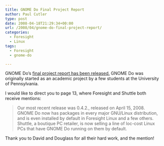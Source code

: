 ```yaml
---
title: GNOME Do Final Project Report
author: Paul Cutler
type: post
date: 2008-04-18T21:29:34+00:00
url: /2008/04/gnome-do-final-project-report/
categories:
  - Foresight
  - Linux
tags:
  - Foresight
  - gnome-do

---
```

GNOME Do&#8217;s [final project report has been released.][1] GNOME Do was originally started as an academic project by a few students at the University of Pennsylvania.

I would like to direct you to page 13, where Foresight and Shuttle both receive mentions:

> Our most recent release was 0.4.2., released on April 15, 2008. GNOME Do now has packages in every major GNU/Linux distribution, and is even installed by default in Foresight Linux and a few others. Shuttle, a boutique PC retailer, is now selling a line of loc-cost Linux PCs that have GNOME Do running on them by default.

Thank you to David and Douglass for all their hard work, and the mention!

 [1]: http://groups.google.com/group/gnome-do/browse_thread/thread/d441e4c156432ad9?hl=en
